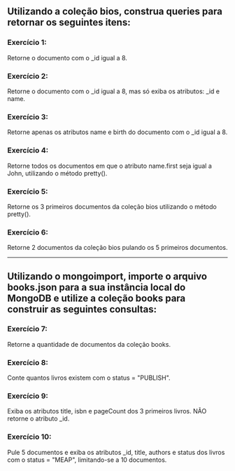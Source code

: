 ## Utilizando a coleção bios, construa queries para retornar os seguintes itens:

### Exercício 1:
Retorne o documento com o _id igual a 8.

### Exercício 2:
Retorne o documento com o _id igual a 8, mas só exiba os atributos: _id e name.

### Exercício 3:
Retorne apenas os atributos name e birth do documento com o _id igual a 8.

### Exercício 4:
Retorne todos os documentos em que o atributo name.first seja igual a John, utilizando o método pretty().

### Exercício 5:
Retorne os 3 primeiros documentos da coleção bios utilizando o método pretty().

### Exercício 6:
Retorne 2 documentos da coleção bios pulando os 5 primeiros documentos.
___
## Utilizando o mongoimport, importe o arquivo books.json para a sua instância local do MongoDB e utilize a coleção books para construir as seguintes consultas:

### Exercício 7:
Retorne a quantidade de documentos da coleção books.

### Exercício 8:
Conte quantos livros existem com o status = "PUBLISH".

### Exercício 9:
Exiba os atributos title, isbn e pageCount dos 3 primeiros livros. NÃO retorne o atributo _id.

### Exercício 10:
Pule 5 documentos e exiba os atributos _id, title, authors e status dos livros com o status = "MEAP", limitando-se a 10 documentos.

